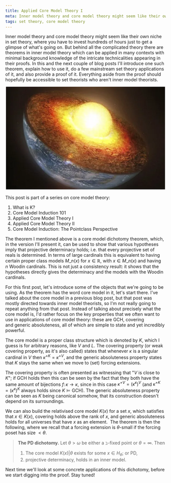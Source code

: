```yaml
---
title: Applied Core Model Theory I
meta: Inner model theory and core model theory might seem like their own niche in set theory, where you have to invest hundreds of hours just to get a glimpse of what's going on. But behind all the complicated theory there are theorems in inner model theory which can be applied in many contexts with minimal background knowledge of the intricate technicalities appearing in their proofs. In this and the next couple of blog posts I'll introduce one such theorem, explain how to use it, do a few mainstream set theory applications of it, and also provide a proof of it. Everything aside from the proof should hopefully be accessible to set theorists who aren't inner model theorists.
tags: set theory, core model theory
---
```


Inner model theory and core model theory might seem like their own niche in set theory,
where you have to invest hundreds of hours just to get a glimpse of what's going on.
But behind all the complicated theory there are theorems in inner model theory which
can be applied in many contexts with minimal background knowledge of the intricate
technicalities appearing in their proofs. In this and the next couple of blog posts
I'll introduce one such theorem, explain how to use it, do a few mainstream set theory
applications of it, and also provide a proof of it. Everything aside from the proof
should hopefully be accessible to set theorists who aren't inner model theorists.

<center>
  <img src="/src/assets/img/applied-core-model-theory-i.webp" alt="A picture of the
  earth cut in half, the core glowing" style="width: min(500px, 100%);" />
</center>

This post is part of a series on core model theory:

1. <router-link to="/posts/2017-04-26-what-is-k">What is K?</router-link>
2. <router-link to="2018-05-10-core-model-induction-101">Core Model Induction
   101</router-link>
3. Applied Core Model Theory I
4. <router-link to="2018-11-13-applied-core-model-theory-ii">Applied Core Model
   Theory II</router-link>
5. <router-link to="2019-03-31-core-model-induction-the-pointclass-perspective">Core
   Model Induction: The Pointclass Perspective</router-link>

The theorem I mentioned above is a core model dichotomy theorem, which, in the version
I'll present it, can be used to show that various hypotheses imply that projective
determinacy holds; i.e. that every projective set of reals is determined. In terms of
large cardinals this is equivalent to having certain proper class models $M\_n(x)$ for
$x\in\mathbb R$, with $x\in M\_n(x)$ and having $n$ Woodin cardinals. This is not just
a consistency result: it shows that the hypotheses directly gives the determinacy and
the models with the Woodin cardinals.

For this first post, let's introduce some of the objects that we're going to be using.
As the theorem has the word core model in it, let's start there. I've talked about the
core model in a previous blog post, but that post was mostly directed towards inner
model theorists, so I'm not really going to repeat anything from that post. Instead of
talking about precisely what the core model is, I'd rather focus on the key properties
that we often want to use in applications of core model theory: these are
$\textsf{GCH}$, covering and generic absoluteness, all of which are simple to state and
yet incredibly powerful.

The core model is a proper class structure which is denoted by $K$, which I guess is
for arbitrary reasons, like $V$ and $L$. The covering property (or weak covering
property, as it's also called) states that whenever $\kappa$ is a singular cardinal in
$V$ then $\kappa^{+K}=\kappa^{+V}$, and the generic absoluteness property states that
$K$ stays the same when we move to (set) forcing extensions.

The covering property is often presented as witnessing that "$V$ is close to $K$"; if
$\textsf{GCH}$ holds then this can be seen by the fact that they both have the same
amount of bijections $f\colon\kappa\to\kappa$, since in this case
$\kappa^{+V}=(\kappa^\kappa)^V$ (and $\kappa^{+K}=(\kappa^\kappa)^K$ always holds since
$K\models\textsf{GCH}$). The generic absoluteness property can be seen as $K$ being
canonical somehow, that its construction doesn't depend on its surroundings.

We can also build the relativised core model $K(x)$ for a set $x$, which satisfies that
$x\in K(x)$, covering holds above the rank of $x$, and generic absoluteness holds for
all universes that have $x$ as an element.  The theorem is then the following, where we
recall that a forcing extension is $\theta$-small if the forcing poset has size
${<}\theta$.

> **The PD dichotomy.** Let $\theta>\omega$ be either a $\beth$-fixed point or
> $\theta=\infty$. Then
>
> 1. The core model $K(x)|\theta$ exists for some $x\in H_\theta$; or $\textsf{PD}$,
> 2. projective determinacy, holds in an inner model.

Next time we'll look at some concrete applications of this dichotomy, before we start
digging into the proof. Stay tuned!
